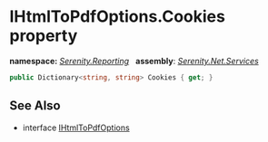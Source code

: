 # IHtmlToPdfOptions.Cookies property
**namespace:** *[Serenity.Reporting](../../README.md#serenity.reporting-namespace)*   **assembly**: *[Serenity.Net.Services](../../README.md)*

```csharp
public Dictionary<string, string> Cookies { get; }
```

## See Also

* interface [IHtmlToPdfOptions](../IHtmlToPdfOptions.md)